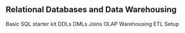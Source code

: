 ## Relational Databases and Data Warehousing
Basic SQL starter kit
DDLs
DMLs
Joins
OLAP
Warehousing
ETL Setup


